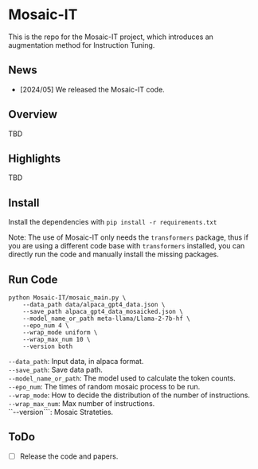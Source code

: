 # Mosaic-IT

This is the repo for the Mosaic-IT project, which introduces an augmentation method for Instruction Tuning. 

## News

- [2024/05] We released the Mosaic-IT code.

## Overview

TBD

## Highlights

TBD

## Install

Install the dependencies with `pip install -r requirements.txt`

Note: The use of Mosaic-IT only needs the ```transformers``` package, thus if you are using a different code base with ```transformers``` installed, you can directly run the code and manually install the missing packages.

## Run Code

```
python Mosaic-IT/mosaic_main.py \
    --data_path data/alpaca_gpt4_data.json \
    --save_path alpaca_gpt4_data_mosaicked.json \
    --model_name_or_path meta-llama/Llama-2-7b-hf \
    --epo_num 4 \
    --wrap_mode uniform \
    --wrap_max_num 10 \
    --version both
```

```--data_path```: Input data, in alpaca format. <br>
```--save_path```: Save data path. <br>
```--model_name_or_path```: The model used to calculate the token counts. <br>
```--epo_num```: The times of random mosaic process to be run. <br>
```--wrap_mode```: How to decide the distribution of the number of instructions. <br>
```--wrap_max_num```: Max number of instructions. <br>
``--version```: Mosaic Strateties. 

## ToDo
- [ ] Release the code and papers. 
